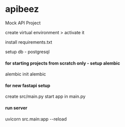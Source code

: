 # apibeez
Mock API Project


create virtual environment > activate it

install requirements.txt


setup db - postgresql

#### for starting projects from scratch only - setup alembic
alembic init alembic


#### for new fastapi setup
create src/main.py
start app in main.py


#### run server
uvicorn src.main:app --reload

